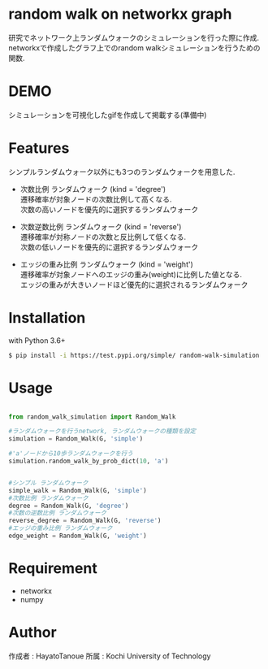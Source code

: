 # random walk on networkx graph

研究でネットワーク上ランダムウォークのシミュレーションを行った際に作成.  
networkxで作成したグラフ上でのrandom walkシミュレーションを行うための関数.  

# DEMO

シミュレーションを可視化したgifを作成して掲載する(準備中)

# Features

シンプルランダムウォーク以外にも3つのランダムウォークを用意した.

* 次数比例 ランダムウォーク (kind = 'degree')  
遷移確率が対象ノードの次数比例して高くなる.  
次数の高いノードを優先的に選択するランダムウォーク

* 次数逆数比例 ランダムウォーク (kind = 'reverse')  
遷移確率が対称ノードの次数と反比例して低くなる.  
次数の低いノードを優先的に選択するランダムウォーク

* エッジの重み比例 ランダムウォーク (kind = 'weight')  
遷移確率が対象ノードへのエッジの重み(weight)に比例した値となる.  
エッジの重みが大きいノードほど優先的に選択されるランダムウォーク


# Installation

with Python 3.6+

```sh
$ pip install -i https://test.pypi.org/simple/ random-walk-simulation
```

# Usage

```python

from random_walk_simulation import Random_Walk

#ランダムウォークを行うnetwork, ランダムウォークの種類を設定
simulation = Random_Walk(G, 'simple')

#'a'ノードから10歩ランダムウォークを行う
simulation.random_walk_by_prob_dict(10, 'a')


#シンプル ランダムウォーク
simple_walk = Random_Walk(G, 'simple')
#次数比例 ランダムウォーク
degree = Random_Walk(G, 'degree')
#次数の逆数比例 ランダムウォーク
reverse_degree = Random_Walk(G, 'reverse')
#エッジの重み比例 ランダムウォーク
edge_weight = Random_Walk(G, 'weight')

```

# Requirement

* networkx
* numpy

# Author

 作成者 : HayatoTanoue
 所属 : Kochi University of Technology
